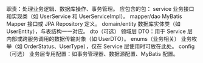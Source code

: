 职责：处理业务逻辑、数据库操作、事务管理。
应包含的包：
service
业务接口和实现类（如 UserService 和 UserServiceImpl）。
mapper/dao
MyBatis Mapper 接口或 JPA Repository 定义。
domain/entity
数据库实体类（如 UserEntity），与表结构一一对应。
dto（可选）
领域层 DTO：用于 Service 层内部或跨服务调用的数据传输对象（如 UserDTO）。
enums（业务相关）
业务枚举（如 OrderStatus、UserType），仅在 Service 层使用时可放在此处。
config（可选）
业务层专用配置：如事务管理器、数据源配置、MyBatis 配置。